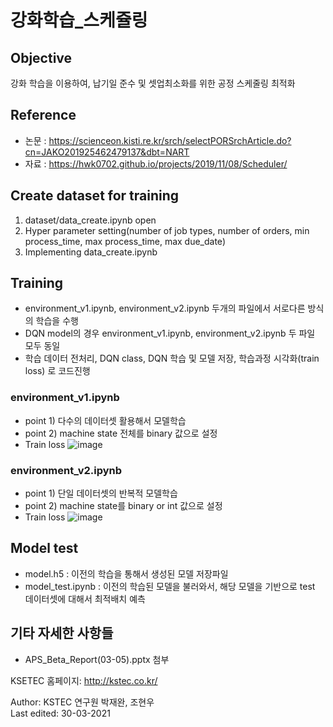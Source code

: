 # 강화학습_스케쥴링
 


## Objective
강화 학습을 이용하여, 납기일 준수 및 셋업최소화를 위한 공정 스케줄링 최적화

## Reference
 - 논문 : <https://scienceon.kisti.re.kr/srch/selectPORSrchArticle.do?cn=JAKO201925462479137&dbt=NART>
 - 자료 : <https://hwk0702.github.io/projects/2019/11/08/Scheduler/>

## Create dataset for training
  1. dataset/data_create.ipynb open
  2. Hyper parameter setting(number of job types, number of orders, min process_time, max process_time, max due_date)
  3. Implementing data_create.ipynb



## Training
 - environment_v1.ipynb, environment_v2.ipynb 두개의 파일에서 서로다른 방식의 학습을 수행
 - DQN model의 경우 environment_v1.ipynb, environment_v2.ipynb 두 파일 모두 동일
 - 학습 데이터 전처리, DQN class, DQN 학습 및 모델 저장, 학습과정 시각화(train loss) 로 코드진행

### environment_v1.ipynb
 - point 1) 다수의 데이터셋 활용해서 모델학습
 - point 2) machine state 전체를 binary 값으로 설정
 - Train loss
 ![image](https://user-images.githubusercontent.com/78070883/112932087-483c6800-9158-11eb-8fc4-a7fdae107daf.png)

### environment_v2.ipynb
 - point 1) 단일 데이터셋의 반복적 모델학습
 - point 2) machine state를 binary or int 값으로 설정
 - Train loss
 ![image](https://user-images.githubusercontent.com/78070883/112933744-66579780-915b-11eb-884a-3fda1051ee35.png)





## Model test
 - model.h5 : 이전의 학습을 통해서 생성된 모델 저장파일
 - model_test.ipynb : 이전의 학습된 모델을 불러와서, 해당 모델을 기반으로 test 데이터셋에 대해서 최적배치 예측
 

## 기타 자세한 사항들
 - APS_Beta_Report(03-05).pptx 첨부
  
  
KSETEC 홈페이지: <http://kstec.co.kr/>   
   
 
      
Author: KSTEC 연구원 박재완, 조현우     
Last edited: 30-03-2021
